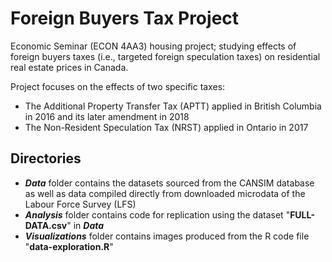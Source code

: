 # Foreign Buyers Tax Project

Economic Seminar (ECON 4AA3) housing project; studying effects of foreign buyers taxes (i.e., targeted foreign speculation taxes) on residential real estate prices in Canada.

Project focuses on the effects of two specific taxes:
* The Additional Property Transfer Tax (APTT) applied in British Columbia in 2016 and its later amendment in 2018
* The Non-Resident Speculation Tax (NRST) applied in Ontario in 2017


## Directories
* **_Data_** folder contains the datasets sourced from the CANSIM database as well as data compiled directly from downloaded microdata of the Labour Force Survey (LFS)
* **_Analysis_** folder contains code for replication using the dataset "**FULL-DATA.csv**" in **_Data_**
* **_Visualizations_** folder contains images produced from the R code file "**data-exploration.R**"

